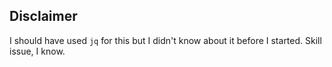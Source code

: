 ## Disclaimer

I should have used `jq` for this but I didn't know about it before I started. Skill issue, I know.
